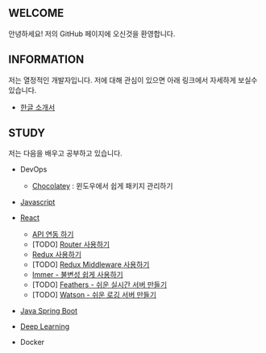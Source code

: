 ## WELCOME

안녕하세요!
저의 GitHub 페이지에 오신것을 환영합니다.

## INFORMATION

저는 열정적인 개발자입니다. 
저에 대해 관심이 있으면 아래 링크에서 자세하게 보실수 있습니다. 


- [한글 소개서](https://flyingmt.github.io/devportfolio/)

## STUDY

저는 다음을 배우고 공부하고 있습니다. 

- DevOps
    - [Chocolatey](https://github.com/flyingmt/flyingmt.github.io/blob/master/study/devops-chocolatey.md) : 윈도우에서 쉽게 패키지 관리하기

- [Javascript](https://github.com/flyingmt/flyingmt.github.io/blob/master/study/javascript.md)

- [React](https://github.com/flyingmt/flyingmt.github.io/blob/master/study/react.md)

    - [API 연동 하기](https://github.com/flyingmt/flyingmt.github.io/blob/master/study/react-api.md)
    - [TODO] [Router 사용하기]()
    - [Redux 사용하기](https://github.com/flyingmt/flyingmt.github.io/blob/master/study/react-redux.md)
    - [TODO] [Redux Middleware 사용하기](https://github.com/flyingmt/flyingmt.github.io/blob/master/study/react-redux-middleware.md)
    - [Immer - 불변성 쉽게 사용하기](https://github.com/flyingmt/flyingmt.github.io/blob/master/study/react-immer.md)
    - [TODO] [Feathers - 쉬운 실시간 서버 만들기]()
    - [TODO] [Watson - 쉬운 로깅 서버 만들기]()

- [Java Spring Boot](https://github.com/flyingmt/flyingmt.github.io/blob/master/study/java-spring-boot.md)

- [Deep Learning](https://github.com/flyingmt/flyingmt.github.io/blob/master/study/deep-learning.md)

- Docker
